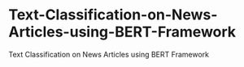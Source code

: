 # Text-Classification-on-News-Articles-using-BERT-Framework
Text Classification on News Articles using BERT Framework
